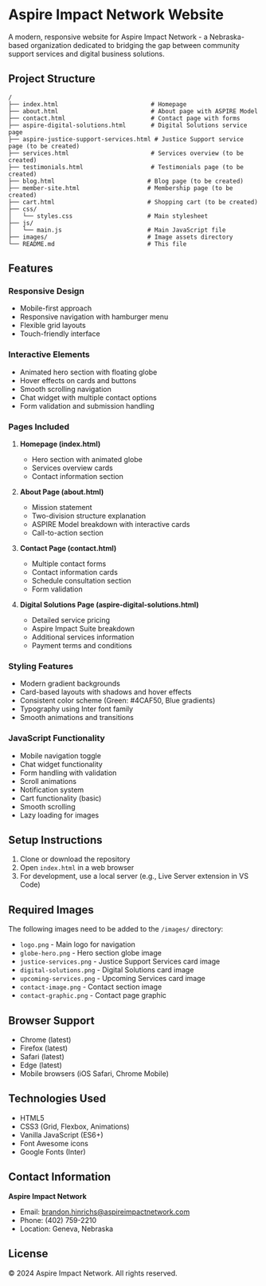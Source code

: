 # Aspire Impact Network Website

A modern, responsive website for Aspire Impact Network - a Nebraska-based organization dedicated to bridging the gap between community support services and digital business solutions.

## Project Structure

```
/
├── index.html                          # Homepage
├── about.html                          # About page with ASPIRE Model
├── contact.html                        # Contact page with forms
├── aspire-digital-solutions.html       # Digital Solutions service page
├── aspire-justice-support-services.html # Justice Support service page (to be created)
├── services.html                       # Services overview (to be created)
├── testimonials.html                   # Testimonials page (to be created)
├── blog.html                          # Blog page (to be created)
├── member-site.html                   # Membership page (to be created)
├── cart.html                          # Shopping cart (to be created)
├── css/
│   └── styles.css                     # Main stylesheet
├── js/
│   └── main.js                        # Main JavaScript file
├── images/                            # Image assets directory
└── README.md                          # This file
```

## Features

### Responsive Design
- Mobile-first approach
- Responsive navigation with hamburger menu
- Flexible grid layouts
- Touch-friendly interface

### Interactive Elements
- Animated hero section with floating globe
- Hover effects on cards and buttons
- Smooth scrolling navigation
- Chat widget with multiple contact options
- Form validation and submission handling

### Pages Included

1. **Homepage (index.html)**
   - Hero section with animated globe
   - Services overview cards
   - Contact information section

2. **About Page (about.html)**
   - Mission statement
   - Two-division structure explanation
   - ASPIRE Model breakdown with interactive cards
   - Call-to-action section

3. **Contact Page (contact.html)**
   - Multiple contact forms
   - Contact information cards
   - Schedule consultation section
   - Form validation

4. **Digital Solutions Page (aspire-digital-solutions.html)**
   - Detailed service pricing
   - Aspire Impact Suite breakdown
   - Additional services information
   - Payment terms and conditions

### Styling Features
- Modern gradient backgrounds
- Card-based layouts with shadows and hover effects
- Consistent color scheme (Green: #4CAF50, Blue gradients)
- Typography using Inter font family
- Smooth animations and transitions

### JavaScript Functionality
- Mobile navigation toggle
- Chat widget functionality
- Form handling with validation
- Scroll animations
- Notification system
- Cart functionality (basic)
- Smooth scrolling
- Lazy loading for images

## Setup Instructions

1. Clone or download the repository
2. Open `index.html` in a web browser
3. For development, use a local server (e.g., Live Server extension in VS Code)

## Required Images

The following images need to be added to the `/images/` directory:

- `logo.png` - Main logo for navigation
- `globe-hero.png` - Hero section globe image
- `justice-services.png` - Justice Support Services card image
- `digital-solutions.png` - Digital Solutions card image
- `upcoming-services.png` - Upcoming Services card image
- `contact-image.png` - Contact section image
- `contact-graphic.png` - Contact page graphic

## Browser Support

- Chrome (latest)
- Firefox (latest)
- Safari (latest)
- Edge (latest)
- Mobile browsers (iOS Safari, Chrome Mobile)

## Technologies Used

- HTML5
- CSS3 (Grid, Flexbox, Animations)
- Vanilla JavaScript (ES6+)
- Font Awesome icons
- Google Fonts (Inter)

## Contact Information

**Aspire Impact Network**
- Email: brandon.hinrichs@aspireimpactnetwork.com
- Phone: (402) 759-2210
- Location: Geneva, Nebraska

## License

© 2024 Aspire Impact Network. All rights reserved.